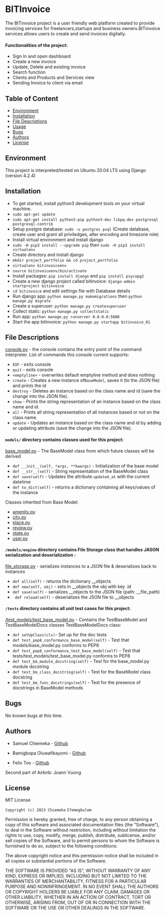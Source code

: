 # BITInvoice
The BITinvoice project is a user friendly web platform created to provide invoicing services for freelancers,startups and business owners.BITinvoice services allows users to create and send invoices digitally.

#### Functionalities of the project:
* Sign In and open dashboard
* Create a new invoice
* Update, Delete and existing invoice
* Search function
* Clients and Products and Services view
* Sending Invoice to client via email

## Table of Content
* [Environment](#environment)
* [Installation](#installation)
* [File Descriptions](#file-descriptions)
* [Usage](#usage)
* [Bugs](#bugs)
* [Authors](#authors)
* [License](#license)

## Environment
This project is interpreted/tested on Ubuntu 20.04 LTS using Django (version 4.2.4)

## Installation
* To get started, install python3 development tools on your virtual machine.
* `sudo apt-get update`
* `sudo apt-get install python3-pip python3-dev libpq-dev postgresql postgresql-contrib`
* Setup postgre database: `sudo -u postgres psql` (Create database, create user and grant all priviledges, alter encoding and timezone role)
* Install virtual environment and install django
* `sudo -H pip3 install --upgrade pip` then `sudo -H pip3 install virtualenv`
* Create directory and install django 
* `mkdir project_portfolio && cd project_portfolio`
* `virtualenv bitinvoiceenv`
* `source bitinvoiceenv/bin/activate`
* Install packages: `pip install django` and `pip install psycopg2`
* Create a new django project called bitinvoice: `django-admin startproject bitinvoice`
* `cd bitinvoice` and edit settings file with Database details
* Run django app: `python manage.py makemigrations` then `python manage.py migrate`
* Create a superuser: `python manage.py createsuperuser`
* Collect static: `python manage.py collectstatic`
* Run app: `python manage.py runserver 0.0.0.0:5000`
* Start the app bitinvoice: `python manage.py startapp bitinvoice_01`

## File Descriptions
[console.py](console.py) - the console contains the entry point of the command interpreter. 
List of commands this console current supports:
* `EOF` - exits console 
* `quit` - exits console
* `<emptyline>` - overwrites default emptyline method and does nothing
* `create` - Creates a new instance of`BaseModel`, saves it (to the JSON file) and prints the id
* `destroy` - Deletes an instance based on the class name and id (save the change into the JSON file). 
* `show` - Prints the string representation of an instance based on the class name and id.
* `all` - Prints all string representation of all instances based or not on the class name. 
* `update` - Updates an instance based on the class name and id by adding or updating attribute (save the change into the JSON file). 

#### `models/` directory contains classes used for this project:
[base_model.py](/models/base_model.py) - The BaseModel class from which future classes will be derived
* `def __init__(self, *args, **kwargs)` - Initialization of the base model
* `def __str__(self)` - String representation of the BaseModel class
* `def save(self)` - Updates the attribute `updated_at` with the current datetime
* `def to_dict(self)` - returns a dictionary containing all keys/values of the instance

Classes inherited from Base Model:
* [amenity.py](/models/amenity.py)
* [city.py](/models/city.py)
* [place.py](/models/place.py)
* [review.py](/models/review.py)
* [state.py](/models/state.py)
* [user.py](/models/user.py)

#### `/models/engine` directory contains File Storage class that handles JASON serialization and deserialization :
[file_storage.py](/models/engine/file_storage.py) - serializes instances to a JSON file & deserializes back to instances
* `def all(self)` - returns the dictionary __objects
* `def new(self, obj)` - sets in __objects the obj with key <obj class name>.id
* `def save(self)` - serializes __objects to the JSON file (path: __file_path)
* ` def reload(self)` -  deserializes the JSON file to __objects

#### `/tests` directory contains all unit test cases for this project:
[/test_models/test_base_model.py](/tests/test_models/test_base_model.py) - Contains the TestBaseModel and TestBaseModelDocs classes
TestBaseModelDocs class:
* `def setUpClass(cls)`- Set up for the doc tests
* `def test_pep8_conformance_base_model(self)` - Test that models/base_model.py conforms to PEP8
* `def test_pep8_conformance_test_base_model(self)` - Test that tests/test_models/test_base_model.py conforms to PEP8
* `def test_bm_module_docstring(self)` - Test for the base_model.py module docstring
* `def test_bm_class_docstring(self)` - Test for the BaseModel class docstring
* `def test_bm_func_docstrings(self)` - Test for the presence of docstrings in BaseModel methods

## Bugs
No known bugs at this time. 

## Authors
* Samuel Chiemeka - [Github](https://github.com/chiemekaifemegbulem)

* Bamigbopa Oluwafikayomi - [Github](https://github.com/faykey)
* Felix Too - [Github](https://github.com/felixtoo48) 

Second part of Airbnb: Joann Vuong
## License

MIT License

`Copyright (c) 2023 Chiemeka`
  `Ifemegbulem`

Permission is hereby granted, free of charge, to any person obtaining a copy
of this software and associated documentation files (the "Software"), to deal
in the Software without restriction, including without limitation the rights
to use, copy, modify, merge, publish, distribute, sublicense, and/or sell
copies of the Software, and to permit persons to whom the Software is
furnished to do so, subject to the following conditions:

The above copyright notice and this permission notice shall be included in all
copies or substantial portions of the Software.

THE SOFTWARE IS PROVIDED "AS IS", WITHOUT WARRANTY OF ANY KIND, EXPRESS OR
IMPLIED, INCLUDING BUT NOT LIMITED TO THE WARRANTIES OF MERCHANTABILITY,
FITNESS FOR A PARTICULAR PURPOSE AND NONINFRINGEMENT. IN NO EVENT SHALL THE
AUTHORS OR COPYRIGHT HOLDERS BE LIABLE FOR ANY CLAIM, DAMAGES OR OTHER
LIABILITY, WHETHER IN AN ACTION OF CONTRACT, TORT OR OTHERWISE, ARISING FROM,
OUT OF OR IN CONNECTION WITH THE SOFTWARE OR THE USE OR OTHER DEALINGS IN THE
SOFTWARE.

